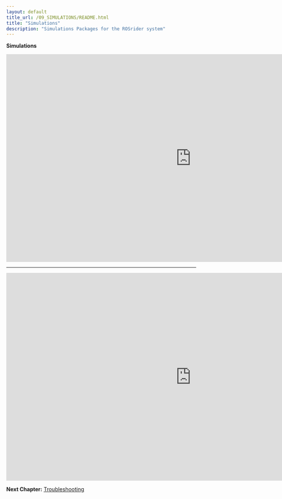 ```yaml
---
layout: default
title_url: /09_SIMULATIONS/README.html
title: "Simulations"
description: "Simulations Packages for the ROSrider system"
---
```


__Simulations__

<iframe width="980" height="551" src="https://www.youtube.com/embed/uE3CZ2QHIJQ?&autoplay=1" frameborder="0" allowfullscreen></iframe>

---

<iframe width="980" height="551" src="https://www.youtube.com/embed/hVF9496yM-w?" frameborder="0" allowfullscreen></iframe>

__Next Chapter:__ [Troubleshooting](../10_DEBUG/README.md)